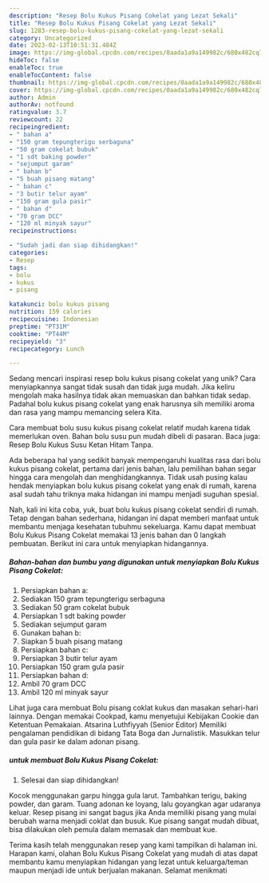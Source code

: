 ```yaml
---
description: "Resep Bolu Kukus Pisang Cokelat yang Lezat Sekali"
title: "Resep Bolu Kukus Pisang Cokelat yang Lezat Sekali"
slug: 1283-resep-bolu-kukus-pisang-cokelat-yang-lezat-sekali
category: Uncategorized
date: 2023-02-13T10:51:31.484Z
image: https://img-global.cpcdn.com/recipes/0aada1a9a149982c/680x482cq70/bolu-kukus-pisang-cokelat-foto-resep-utama.jpg
hideToc: false
enableToc: true
enableTocContent: false
thumbnail: https://img-global.cpcdn.com/recipes/0aada1a9a149982c/680x482cq70/bolu-kukus-pisang-cokelat-foto-resep-utama.jpg
cover: https://img-global.cpcdn.com/recipes/0aada1a9a149982c/680x482cq70/bolu-kukus-pisang-cokelat-foto-resep-utama.jpg
author: Admin
authorAv: notfound
ratingvalue: 3.7
reviewcount: 22
recipeingredient:
- " bahan a"
- "150 gram tepungterigu serbaguna"
- "50 gram cokelat bubuk"
- "1 sdt baking powder"
- "sejumput garam"
- " bahan b"
- "5 buah pisang matang"
- " bahan c"
- "3 butir telur ayam"
- "150 gram gula pasir"
- " bahan d"
- "70 gram DCC"
- "120 ml minyak sayur"
recipeinstructions:

- "Sudah jadi dan siap dihidangkan!"
categories:
- Resep
tags:
- bolu
- kukus
- pisang

katakunci: bolu kukus pisang 
nutrition: 159 calories
recipecuisine: Indonesian
preptime: "PT31M"
cooktime: "PT44M"
recipeyield: "3"
recipecategory: Lunch

---
```





Sedang mencari inspirasi resep bolu kukus pisang cokelat yang unik? Cara menyiapkannya sangat tidak susah dan tidak juga mudah. Jika keliru mengolah maka hasilnya tidak akan memuaskan dan bahkan tidak sedap. Padahal bolu kukus pisang cokelat yang enak harusnya sih memiliki aroma dan rasa yang mampu memancing selera Kita.





Cara membuat bolu susu kukus pisang cokelat relatif mudah karena tidak memerlukan oven. Bahan bolu susu pun mudah dibeli di pasaran. Baca juga: Resep Bolu Kukus Susu Ketan Hitam Tanpa.

Ada beberapa hal yang sedikit banyak mempengaruhi kualitas rasa dari bolu kukus pisang cokelat, pertama dari jenis bahan, lalu pemilihan bahan segar hingga cara mengolah dan menghidangkannya. Tidak usah pusing kalau hendak menyiapkan bolu kukus pisang cokelat yang enak di rumah, karena asal sudah tahu triknya maka hidangan ini mampu menjadi suguhan spesial.






Nah, kali ini kita coba, yuk, buat bolu kukus pisang cokelat sendiri di rumah. Tetap dengan bahan sederhana, hidangan ini dapat memberi manfaat untuk membantu menjaga kesehatan tubuhmu sekeluarga. Kamu dapat membuat Bolu Kukus Pisang Cokelat memakai 13 jenis bahan dan 0 langkah pembuatan. Berikut ini cara untuk menyiapkan hidangannya.

<!--inarticleads1-->

##### Bahan-bahan dan bumbu yang digunakan untuk menyiapkan Bolu Kukus Pisang Cokelat:

1. Persiapkan  bahan a:
1. Sediakan 150 gram tepungterigu serbaguna
1. Sediakan 50 gram cokelat bubuk
1. Persiapkan 1 sdt baking powder
1. Sediakan sejumput garam
1. Gunakan  bahan b:
1. Siapkan 5 buah pisang matang
1. Persiapkan  bahan c:
1. Persiapkan 3 butir telur ayam
1. Persiapkan 150 gram gula pasir
1. Persiapkan  bahan d:
1. Ambil 70 gram DCC
1. Ambil 120 ml minyak sayur


Lihat juga cara membuat Bolu pisang coklat kukus dan masakan sehari-hari lainnya. Dengan memakai Cookpad, kamu menyetujui Kebijakan Cookie dan Ketentuan Pemakaian. Atsarina Luthfiyyah (Senior Editor) Memiliki pengalaman pendidikan di bidang Tata Boga dan Jurnalistik. Masukkan telur dan gula pasir ke dalam adonan pisang. 

<!--inarticleads2-->

#####  untuk membuat Bolu Kukus Pisang Cokelat:


1. Selesai dan siap dihidangkan!

Kocok menggunakan garpu hingga gula larut. Tambahkan terigu, baking powder, dan garam. Tuang adonan ke loyang, lalu goyangkan agar udaranya keluar. Resep pisang ini sangat bagus jika Anda memiliki pisang yang mulai berubah warna menjadi coklat dan busuk. Kue pisang sangat mudah dibuat, bisa dilakukan oleh pemula dalam memasak dan membuat kue. 

Terima kasih telah menggunakan resep yang kami tampilkan di halaman ini. Harapan kami, olahan Bolu Kukus Pisang Cokelat yang mudah di atas dapat membantu kamu menyiapkan hidangan yang lezat untuk keluarga/teman maupun menjadi ide untuk berjualan makanan. Selamat menikmati
